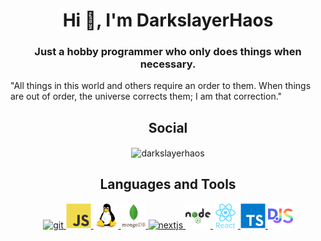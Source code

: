 
<h1 align="center">Hi 👋, I'm DarkslayerHaos</h1>
<h3 align="center">Just a hobby programmer who only does things when necessary.</h3>
<p>"All things in this world and others require an order to them. When things are out of order, the universe corrects them; I am that correction."</p>

<h2 align="center">Social</h2>
<p align="center">
  <img align="center" src="https://lanyard-profile-readme.vercel.app/api/317476980855537666?theme=dark&bg=212121&animated=true&borderRadius=17px&idleMessage=Probably%20doing%20something%20else..." alt="darkslayerhaos" />
</p>

<h2 align="center">Languages and Tools</h2>
<p align="center"> <a href="https://git-scm.com/" target="_blank" rel="noreferrer"> <img src="https://www.vectorlogo.zone/logos/git-scm/git-scm-icon.svg" alt="git" width="40" height="40"/> </a> <a href="https://developer.mozilla.org/en-US/docs/Web/JavaScript" target="_blank" rel="noreferrer"> <img src="https://raw.githubusercontent.com/devicons/devicon/master/icons/javascript/javascript-original.svg" alt="javascript" width="40" height="40"/> </a> <a href="https://www.linux.org/" target="_blank" rel="noreferrer"> <img src="https://raw.githubusercontent.com/devicons/devicon/master/icons/linux/linux-original.svg" alt="linux" width="40" height="40"/> </a> <a href="https://www.mongodb.com/" target="_blank" rel="noreferrer"> <img src="https://raw.githubusercontent.com/devicons/devicon/master/icons/mongodb/mongodb-original-wordmark.svg" alt="mongodb" width="40" height="40"/> </a> <a href="https://nextjs.org/" target="_blank" rel="noreferrer"> <img src="https://cdn.worldvectorlogo.com/logos/nextjs-2.svg" alt="nextjs" width="40" height="40"/> </a> <a href="https://nodejs.org" target="_blank" rel="noreferrer"> <img src="https://raw.githubusercontent.com/devicons/devicon/master/icons/nodejs/nodejs-original-wordmark.svg" alt="nodejs" width="40" height="40"/> </a> <a href="https://reactjs.org/" target="_blank" rel="noreferrer"> <img src="https://raw.githubusercontent.com/devicons/devicon/master/icons/react/react-original-wordmark.svg" alt="react" width="40" height="40"/> </a> <a href="https://www.typescriptlang.org/" target="_blank" rel="noreferrer"> <img src="https://raw.githubusercontent.com/devicons/devicon/master/icons/typescript/typescript-original.svg" alt="typescript" width="40" height="40"/> 
</a> <img src="https://github.com/devicons/devicon/raw/master/icons/discordjs/discordjs-original.svg" alt="typescript" width="40" height="40"/> </a></p>
